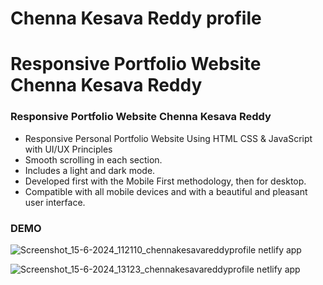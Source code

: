 # Chenna Kesava Reddy profile

# Responsive Portfolio Website Chenna Kesava Reddy
### Responsive Portfolio Website Chenna Kesava Reddy

- Responsive Personal Portfolio Website Using HTML CSS & JavaScript with UI/UX Principles
- Smooth scrolling in each section.
- Includes a light and dark mode.
- Developed first with the Mobile First methodology, then for desktop.
- Compatible with all mobile devices and with a beautiful and pleasant user interface.



### DEMO


<tr>

</td>

![Screenshot_15-6-2024_112110_chennakesavareddyprofile netlify app](https://github.com/KesavaAI/chenna-kesava-reddy-profile/assets/144814421/76ee618b-a0f8-476c-84f6-da6188747083)

</td>
<td>
  
![Screenshot_15-6-2024_13123_chennakesavareddyprofile netlify app](https://github.com/KesavaAI/chenna-kesava-reddy-profile/assets/144814421/3b377a37-ca22-440f-a1e4-7f29b9a3032a)

</td>
</tr>
